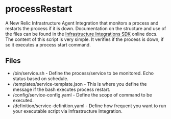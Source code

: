 # processRestart

A New Relic Infrastructure Agent Integration that monitors a process and restarts the process if it is down. Documentation on the structure and use of the files can be found in the [Infrastructure Integrations SDK](https://docs.newrelic.com/docs/infrastructure/integrations-sdk/get-started/intro-infrastructure-integrations-sdk) online docs. The content of this script is very simple. It verifies if the process is down, if so it executes a process start command. 

## Files

* /bin/service.sh - Define the process/service to be monitored. Echo status based on schedule.
* /templates/service-template.json - This is where you define the message if the bash executes process restart.
* /config/service-config.yaml - Define the scope of command to be executed.
* /definition/service-definition.yaml - Define how frequent you want to run your executable script via Infrastructure Integration.

